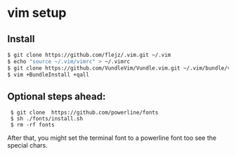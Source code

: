 vim setup
========

## Install

 ``` bash
 $ git clone https://github.com/flejz/.vim.git ~/.vim
 $ echo "source ~/.vim/vimrc" > ~/.vimrc
 $ git clone https://github.com/VundleVim/Vundle.vim.git ~/.vim/bundle/vundle
 $ vim +BundleInstall +qall
```
## Optional steps ahead:
```
 $ git clone  https://github.com/powerline/fonts
 $ sh ./fonts/install.sh
 $ rm -rf fonts
```
After that, you might set the terminal font to a powerline font too see the special chars.
